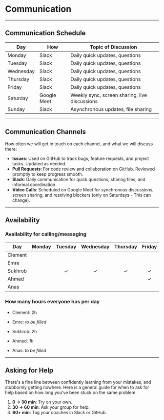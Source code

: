 <!--
    this template is for inspiration, feel free to change it however you like!

    Careful! be sure to protect your privacy when filling out this document
        everything you write here will be public
        so share only what you are comfortable sharing online
        you can share the rest in confidence with you group by another channel
-->

# Communication

---

## Communication Schedule

| Day       | How           | Topic of Discussion           |
| --------- | ------------- | -----------------------------|
| Monday    | Slack         | Daily quick updates, questions|
| Tuesday   | Slack         | Daily quick updates, questions|
| Wednesday | Slack         | Daily quick updates, questions|
| Thursday  | Slack         | Daily quick updates, questions|
| Friday    | Slack         | Daily quick updates, questions|
| Saturday  | Google Meet   | Weekly sync, screen sharing, live discussions |
| Sunday    | Slack         | Asynchronous updates, file sharing |

---

## Communication Channels

How often we will get in touch on each channel, and what we will discuss there:

- **Issues**: Used on GitHub to track bugs, feature requests, and project tasks.
Updated as needed.
- **Pull Requests**: For code review and collaboration on GitHub.
Reviewed promptly to keep progress smooth.
- **Slack**: Daily communication for quick questions, sharing files, and
    informal coordination.
- **Video Calls**: Scheduled on Google Meet for synchronous discussions, screen
sharing, and resolving blockers (only on Saturdays - This can change).

---

## Availability

### Availability for calling/messaging

| Day       |Monday|Tuesday|Wednesday|Thursday|Friday|Saturday|Sunday|
| --------- |:----:|:-----:|:-------:|:------:|:----:|:------:|:----:|
| Clement   |      |       |         |        |      |    ✓   |   ✓   |
| Emre      |      |       |         |        |      |        |      |
| Sukhrob   |      |  ✓    |    ✓    |    ✓   |   ✓  |    ✓   |      |
| Ahmed     |      |       |         |        |   ✓   |    ✓    |  ✓    |
| Anas      |      |       |         |        |      |        |      |

### How many hours everyone has per day

- Clement: 2h
- Emre: _to be filled_
- Sukhrob: 2h
- Ahmed: _1h_

- Anas: _to be filled_

---

## Asking for Help

There's a fine line between confidently learning from your mistakes, and
stubbornly getting nowhere. Here is a general guide for when to ask for help
based on how long you've been stuck on the same problem:

1. **0 -> 30 min**: Try on your own.
2. **30 -> 60 min**: Ask your group for help.
3. **60+ min**: Tag your coaches in Slack or GitHub.
